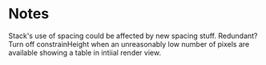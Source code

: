 # Notes

Stack's use of spacing could be affected by new spacing stuff. Redundant?
Turn off constrainHeight when an unreasonably low number of pixels are available showing a table in intiial render view.
